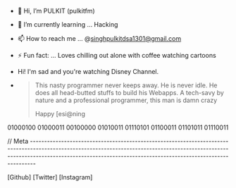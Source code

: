 - 👋 Hi, I’m PULKIT (pulkitfm)
- 🌱 I’m currently learning ... Hacking
- 📫 How to reach me ... @singhpulkitdsa1301@gmail.com
- ⚡ Fun fact: ... Loves chilling out alone with coffee  watching cartoons
- Hi! I'm sad and you're watching Disney Channel.
  
-  > This nasty programmer never keeps away. He is never idle. He does all head-butted stuffs to build his Webapps. A tech-savy by nature and a professional programmer, this man is damn crazy
   >
   > Happy [esi@ning

01000100 01000011 00100000 01010011 01110101 01100011 01101011 01110011

// Meta --------------------------------------------------------------------------------------------------------------------------------------------------------------------------------------------------------------------------------------------


 [Github] [Twitter]
[Instagram]

   
